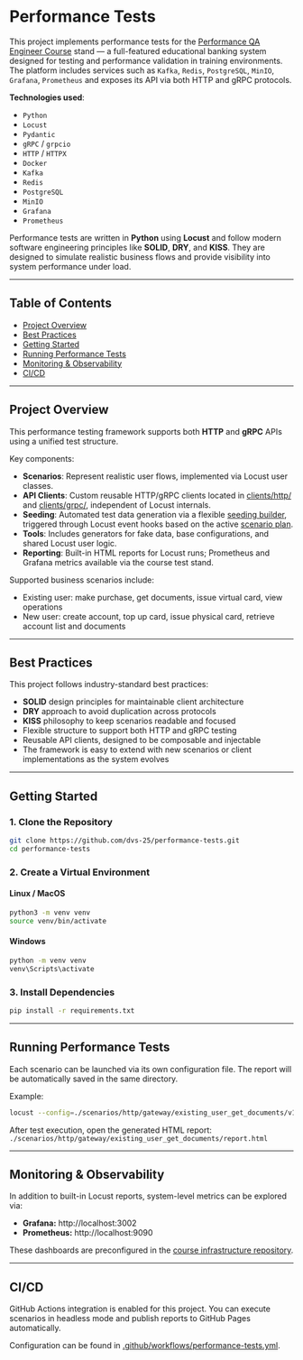 # Performance Tests

This project implements performance tests for
the [Performance QA Engineer Course](https://github.com/Nikita-Filonov/performance-qa-engineer-course) stand — a
full-featured educational banking system designed for testing and performance validation in training environments. The
platform includes services such as `Kafka`, `Redis`, `PostgreSQL`, `MinIO`, `Grafana`, `Prometheus` and exposes its API
via both HTTP and gRPC protocols.

**Technologies used**:

- `Python`
- `Locust`
- `Pydantic`
- `gRPC` / `grpcio`
- `HTTP` / `HTTPX`
- `Docker`
- `Kafka`
- `Redis`
- `PostgreSQL`
- `MinIO`
- `Grafana`
- `Prometheus`

Performance tests are written in **Python** using **Locust** and follow modern software engineering principles like
**SOLID**, **DRY**, and **KISS**. They are designed to simulate realistic business flows and provide visibility into
system performance under load.


---

## Table of Contents

- [Project Overview](#project-overview)
- [Best Practices](#best-practices)
- [Getting Started](#getting-started)
- [Running Performance Tests](#running-performance-tests)
- [Monitoring & Observability](#monitoring--observability)
- [CI/CD](#cicd)

---

## Project Overview

This performance testing framework supports both **HTTP** and **gRPC** APIs using a unified test structure.

Key components:

- **Scenarios**: Represent realistic user flows, implemented via Locust user classes.
- **API Clients**: Custom reusable HTTP/gRPC clients located in [clients/http/](./clients/http)
  and [clients/grpc/](./clients/grpc), independent of Locust internals.
- **Seeding**: Automated test data generation via a flexible [seeding builder](./seeds/builder.py), triggered through
  Locust event hooks based on the active [scenario plan](./seeds/schema/plan.py).
- **Tools**: Includes generators for fake data, base configurations, and shared Locust user logic.
- **Reporting**: Built-in HTML reports for Locust runs; Prometheus and Grafana metrics available via the course test
  stand.

Supported business scenarios include:

- Existing user: make purchase, get documents, issue virtual card, view operations
- New user: create account, top up card, issue physical card, retrieve account list and documents

---

## Best Practices

This project follows industry-standard best practices:

- **SOLID** design principles for maintainable client architecture
- **DRY** approach to avoid duplication across protocols
- **KISS** philosophy to keep scenarios readable and focused
- Flexible structure to support both HTTP and gRPC testing
- Reusable API clients, designed to be composable and injectable
- The framework is easy to extend with new scenarios or client implementations as the system evolves

---

## Getting Started

### 1. Clone the Repository

```bash
git clone https://github.com/dvs-25/performance-tests.git
cd performance-tests
```

### 2. Create a Virtual Environment

#### Linux / MacOS

```bash
python3 -m venv venv
source venv/bin/activate
```

#### Windows

```bash
python -m venv venv
venv\Scripts\activate
```

### 3. Install Dependencies

```bash
pip install -r requirements.txt
```

---

## Running Performance Tests

Each scenario can be launched via its own configuration file. The report will be automatically saved in the same
directory.

Example:

```bash
locust --config=./scenarios/http/gateway/existing_user_get_documents/v1.0.conf
```

After test execution, open the generated HTML report: `./scenarios/http/gateway/existing_user_get_documents/report.html`

---

## Monitoring & Observability

In addition to built-in Locust reports, system-level metrics can be explored via:

- **Grafana:** http://localhost:3002
- **Prometheus:** http://localhost:9090

These dashboards are preconfigured in
the [course infrastructure repository](https://github.com/Nikita-Filonov/performance-qa-engineer-course).

---

## CI/CD

GitHub Actions integration is enabled for this project. You can execute scenarios in headless mode and publish reports
to GitHub Pages automatically.

Configuration can be found in [.github/workflows/performance-tests.yml](./.github/workflows/performance-tests.yml).